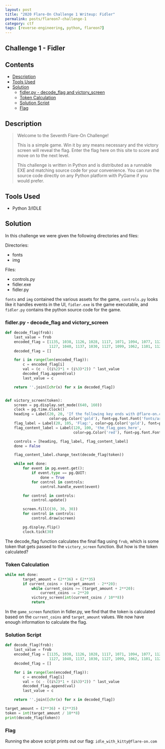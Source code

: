 ```yaml
---
layout: post
title: "2020 Flare-On Challenge 1 Writeup: Fidler"
permalink: posts/flareon7-challenge-1
category: ctf
tags: [reverse-engineering, python, flareon7]
---
```


## Challenge 1 - Fidler

## Contents
- [Description](#description)
- [Tools Used](#tools-used)
- [Solution](#solution)
    - [fidler.py - decode_flag and victory_screen](#fidlerpy---decode_flag-and-victory_screen)
    - [Token Calculation](#token-calculation)
    - [Solution Script](#solution-script)
    - [Flag](#flag)

## Description
> Welcome to the Seventh Flare-On Challenge!
>
>This is a simple game. Win it by any means necessary and the victory screen will reveal the flag. Enter the flag here on this site to score and move on to the next level.
>
>This challenge is written in Python and is distributed as a runnable EXE and matching source code for your convenience. You can run the source code directly on any Python platform with PyGame if you would prefer.

## Tools Used
- Python 3/IDLE

## Solution
In this challenge we were given the following directories and files:

Directories:
- fonts
- img

Files: 
- controls.py
- fidler.exe
- fidler.py 

`fonts` and `img` contained the various assets for the game, `controls.py` looks like it handles events in the UI, `fidler.exe` is the game executable, and `fidler.py` contains the python source code for the game.

### fidler.py - decode_flag and victory_screen
```python
def decode_flag(frob):
    last_value = frob
    encoded_flag = [1135, 1038, 1126, 1028, 1117, 1071, 1094, 1077, 1121, 1087, 1110, 1092, 1072, 1095, 1090, 1027,
                    1127, 1040, 1137, 1030, 1127, 1099, 1062, 1101, 1123, 1027, 1136, 1054]
    decoded_flag = []

    for i in range(len(encoded_flag)):
        c = encoded_flag[i]
        val = (c - ((i%2)*1 + (i%3)*2)) ^ last_value
        decoded_flag.append(val)
        last_value = c

    return ''.join([chr(x) for x in decoded_flag])


def victory_screen(token):
    screen = pg.display.set_mode((640, 160))
    clock = pg.time.Clock()
    heading = Label(20, 20, 'If the following key ends with @flare-on.com you probably won!',
                    color=pg.Color('gold'), font=pg.font.Font('fonts/arial.ttf', 22))
    flag_label = Label(20, 105, 'Flag:', color=pg.Color('gold'), font=pg.font.Font('fonts/arial.ttf', 22))
    flag_content_label = Label(120, 100, 'the_flag_goes_here',
                               color=pg.Color('red'), font=pg.font.Font('fonts/arial.ttf', 32))

    controls = [heading, flag_label, flag_content_label]
    done = False

    flag_content_label.change_text(decode_flag(token))

    while not done:
        for event in pg.event.get():
            if event.type == pg.QUIT:
                done = True
            for control in controls:
                control.handle_event(event)

        for control in controls:
            control.update()

        screen.fill((30, 30, 30))
        for control in controls:
            control.draw(screen)

        pg.display.flip()
        clock.tick(30)
```
The decode_flag function calculates the final flag using `frob`, which is some token that gets passed to the `victory_screen` function. But how is the token calculated?

### Token Calculation
```python
while not done:
        target_amount = (2**36) + (2**35)
        if current_coins > (target_amount - 2**20):
            while current_coins >= (target_amount + 2**20):
                current_coins -= 2**20
            victory_screen(int(current_coins / 10**8))
            return
```
In the `game_screen` function in fidler.py, we find that the token is calculated based on the `current_coins` and `target_amount` values. We now have enough information to calculate the flag.

### Solution Script
```python
def decode_flag(frob):
    last_value = frob
    encoded_flag = [1135, 1038, 1126, 1028, 1117, 1071, 1094, 1077, 1121, 1087, 1110, 1092, 1072, 1095, 1090, 1027,
                    1127, 1040, 1137, 1030, 1127, 1099, 1062, 1101, 1123, 1027, 1136, 1054]
    decoded_flag = []

    for i in range(len(encoded_flag)):
        c = encoded_flag[i]
        val = (c - ((i%2)*1 + (i%3)*2)) ^ last_value
        decoded_flag.append(val)
        last_value = c

    return ''.join([chr(x) for x in decoded_flag])

target_amount = (2**36) + (2**35)
token = int(target_amount / 10**8)
print(decode_flag(token))
```

### Flag
Running the above script prints out our flag: `idle_with_kitty@flare-on.com`

